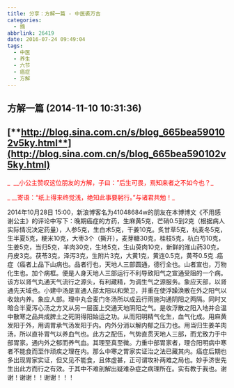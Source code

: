 ```yaml
---
title: 分享：方解一篇 - 中医裘万吉
categories:
  - 摘
abbrlink: 26419
date: 2016-07-24 09:49:04
tags:
  - 中医
  - 养生
  - 六节
  - 癌症
  - 方解
---
```


## 方解一篇 (2014-11-10 10:31:36)

## [**http://blog.sina.com.cn/s/blog_665bea590102v5ky.html**](http://blog.sina.com.cn/s/blog_665bea590102v5ky.html)

<span style="color: #ff0000;">_  __小公主赞叹这位朋友的方解，子曰：”后生可畏，焉知来者之不如今也？_</span>

<span style="color: #ff0000;">_ __寄语：“纸上得来终觉浅，绝知此事要躬行。”与诸君共勉！_</span>

2014年10月28日 15:00，新浪博客名为41048684w的朋友在本博博文《不用感谢公主》的评论中写下：晚期癌症的方药，生麻黄5克，芒硝0.5到2克（根据病人实际情况决定药量），人参5克，生白术5克，干姜10克。炙甘草5克，杭麦冬5克，生半夏5克，粳米10克，大枣3个（撕开），麦芽糖30克，桂枝5克，杭白芍10克，生姜5克，当归5克，羊肉30克，生地5克，生山萸肉10克，新鲜的淮山药30克，丹皮3克。茯苓3克，泽泻3克，生附片3克，大黄1克，黄连0.5克，黄芩0.5克 .癌症（癌者上品下山病也。品者行也，天地人三部圆通，德行全也。山者宣也，万物化生也。加个病框。便是人身天地人三部运行不利导致阳气之宣通受阻的一个病。该方以肾气丸通天气流行之源头，有利藏精，为调生气之源服务。象应天部，以肾通先天域也。小建中汤是宣通人部太阳以和荣卫，并重在使浮躁涣散在外之阳气以收敛内养。象应人部。理中丸合麦门冬汤所以成云行雨施沟通阴阳之两隔。同时又暗合半夏泻心汤之方又从另一层面上交通天地阴阳之气。是收浮散之阳入地并合温中散寒之品共成脾土之死阴得阳始运之功。从而阳明精气化生，血气化成。用麻黄发阳于外，用调胃承气汤发阳于内。内外分消以解内郁之压力也。用当归生姜羊肉汤，所以直补胃气以养血气也。此方之配伍，气势直贯天地人三部，而尤致力于中部胃家。通内外之郁而养气血。其理至真至微。力重中部胃家者，理合阳明病中寒者不能食而至作顽疾之理在内。那么中寒之胃家实证治之法已藏其内。癌症后期也多出现胃家实证，但又见不能食，且体虚甚，正可谓攻补两难之局也。妙手济世先生出此方而行之有效。于其中不难剖解出疑难杂症之病理所在。实有教于我也。谢谢！谢谢！！谢谢！！！